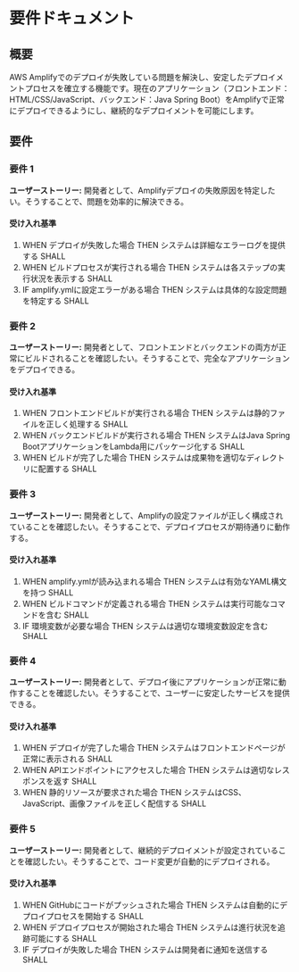 # 要件ドキュメント

## 概要

AWS Amplifyでのデプロイが失敗している問題を解決し、安定したデプロイメントプロセスを確立する機能です。現在のアプリケーション（フロントエンド：HTML/CSS/JavaScript、バックエンド：Java Spring Boot）をAmplifyで正常にデプロイできるようにし、継続的なデプロイメントを可能にします。

## 要件

### 要件 1

**ユーザーストーリー:** 開発者として、Amplifyデプロイの失敗原因を特定したい。そうすることで、問題を効率的に解決できる。

#### 受け入れ基準

1. WHEN デプロイが失敗した場合 THEN システムは詳細なエラーログを提供する SHALL
2. WHEN ビルドプロセスが実行される場合 THEN システムは各ステップの実行状況を表示する SHALL
3. IF amplify.ymlに設定エラーがある場合 THEN システムは具体的な設定問題を特定する SHALL

### 要件 2

**ユーザーストーリー:** 開発者として、フロントエンドとバックエンドの両方が正常にビルドされることを確認したい。そうすることで、完全なアプリケーションをデプロイできる。

#### 受け入れ基準

1. WHEN フロントエンドビルドが実行される場合 THEN システムは静的ファイルを正しく処理する SHALL
2. WHEN バックエンドビルドが実行される場合 THEN システムはJava Spring BootアプリケーションをLambda用にパッケージ化する SHALL
3. WHEN ビルドが完了した場合 THEN システムは成果物を適切なディレクトリに配置する SHALL

### 要件 3

**ユーザーストーリー:** 開発者として、Amplifyの設定ファイルが正しく構成されていることを確認したい。そうすることで、デプロイプロセスが期待通りに動作する。

#### 受け入れ基準

1. WHEN amplify.ymlが読み込まれる場合 THEN システムは有効なYAML構文を持つ SHALL
2. WHEN ビルドコマンドが定義される場合 THEN システムは実行可能なコマンドを含む SHALL
3. IF 環境変数が必要な場合 THEN システムは適切な環境変数設定を含む SHALL

### 要件 4

**ユーザーストーリー:** 開発者として、デプロイ後にアプリケーションが正常に動作することを確認したい。そうすることで、ユーザーに安定したサービスを提供できる。

#### 受け入れ基準

1. WHEN デプロイが完了した場合 THEN システムはフロントエンドページが正常に表示される SHALL
2. WHEN APIエンドポイントにアクセスした場合 THEN システムは適切なレスポンスを返す SHALL
3. WHEN 静的リソースが要求された場合 THEN システムはCSS、JavaScript、画像ファイルを正しく配信する SHALL

### 要件 5

**ユーザーストーリー:** 開発者として、継続的デプロイメントが設定されていることを確認したい。そうすることで、コード変更が自動的にデプロイされる。

#### 受け入れ基準

1. WHEN GitHubにコードがプッシュされた場合 THEN システムは自動的にデプロイプロセスを開始する SHALL
2. WHEN デプロイプロセスが開始された場合 THEN システムは進行状況を追跡可能にする SHALL
3. IF デプロイが失敗した場合 THEN システムは開発者に通知を送信する SHALL